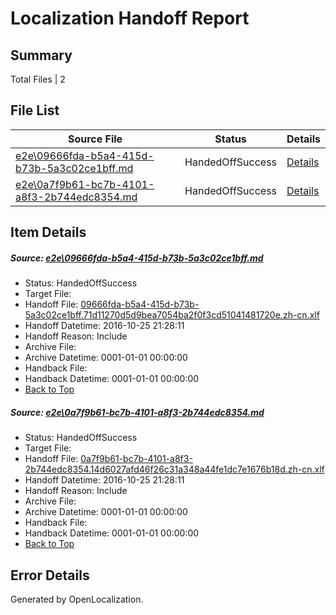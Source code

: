 # <a name='report-top'></a> Localization Handoff Report

## Summary
 Total Files | 2

## File List
 Source File | Status | Details 
 ----------- | ------ | ------- 
 [e2e\09666fda-b5a4-415d-b73b-5a3c02ce1bff.md](https://github.com/OpenLocalizationTestOrg/ol-test0/blob/11e2c22d67d4182c851a8e72056bfd6bec40b887/e2e/09666fda-b5a4-415d-b73b-5a3c02ce1bff.md) | HandedOffSuccess | [Details](#96d8d11666def2d59b39c9e2951a80ab914462731)
 [e2e\0a7f9b61-bc7b-4101-a8f3-2b744edc8354.md](https://github.com/OpenLocalizationTestOrg/ol-test0/blob/11e2c22d67d4182c851a8e72056bfd6bec40b887/e2e/0a7f9b61-bc7b-4101-a8f3-2b744edc8354.md) | HandedOffSuccess | [Details](#ee9d8abe284a9938cbe4ecaf8a942c0649ac29252)

## Item Details
##### <a name='96d8d11666def2d59b39c9e2951a80ab914462731'></a> Source: [e2e\09666fda-b5a4-415d-b73b-5a3c02ce1bff.md](https://github.com/OpenLocalizationTestOrg/ol-test0/blob/11e2c22d67d4182c851a8e72056bfd6bec40b887/e2e/09666fda-b5a4-415d-b73b-5a3c02ce1bff.md)
* Status: HandedOffSuccess
* Target File: 
* Handoff File: [09666fda-b5a4-415d-b73b-5a3c02ce1bff.71d11270d5d9bea7054ba2f0f3cd51041481720e.zh-cn.xlf](https://github.com/OpenLocalizationTestOrg/ol-test0-handoff/blob/c8b5a52d7ebc46f60c887265aceb9e683173bd16/ol-handoff/OpenLocalizationTestOrg/ol-test0-zhcn/shujia/ht/09666fda-b5a4-415d-b73b-5a3c02ce1bff.71d11270d5d9bea7054ba2f0f3cd51041481720e.zh-cn.xlf)
* Handoff Datetime: 2016-10-25 21:28:11
* Handoff Reason: Include
* Archive File: 
* Archive Datetime: 0001-01-01 00:00:00
* Handback File: 
* Handback Datetime: 0001-01-01 00:00:00
* [Back to Top](#report-top)

##### <a name='ee9d8abe284a9938cbe4ecaf8a942c0649ac29252'></a> Source: [e2e\0a7f9b61-bc7b-4101-a8f3-2b744edc8354.md](https://github.com/OpenLocalizationTestOrg/ol-test0/blob/11e2c22d67d4182c851a8e72056bfd6bec40b887/e2e/0a7f9b61-bc7b-4101-a8f3-2b744edc8354.md)
* Status: HandedOffSuccess
* Target File: 
* Handoff File: [0a7f9b61-bc7b-4101-a8f3-2b744edc8354.14d6027afd46f26c31a348a44fe1dc7e1676b18d.zh-cn.xlf](https://github.com/OpenLocalizationTestOrg/ol-test0-handoff/blob/c8b5a52d7ebc46f60c887265aceb9e683173bd16/ol-handoff/OpenLocalizationTestOrg/ol-test0-zhcn/shujia/ht/0a7f9b61-bc7b-4101-a8f3-2b744edc8354.14d6027afd46f26c31a348a44fe1dc7e1676b18d.zh-cn.xlf)
* Handoff Datetime: 2016-10-25 21:28:11
* Handoff Reason: Include
* Archive File: 
* Archive Datetime: 0001-01-01 00:00:00
* Handback File: 
* Handback Datetime: 0001-01-01 00:00:00
* [Back to Top](#report-top)


## Error Details

Generated by OpenLocalization.
